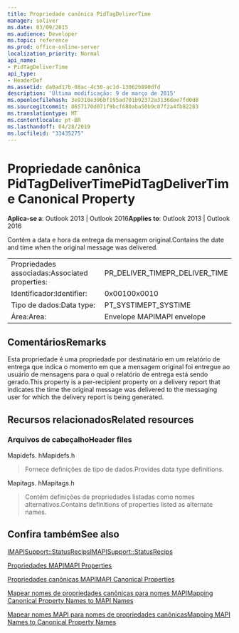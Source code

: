 ```yaml
---
title: Propriedade canônica PidTagDeliverTime
manager: soliver
ms.date: 03/09/2015
ms.audience: Developer
ms.topic: reference
ms.prod: office-online-server
localization_priority: Normal
api_name:
- PidTagDeliverTime
api_type:
- HeaderDef
ms.assetid: da0ad17b-08ac-4c50-ac1d-13062b890dfd
description: 'Última modificação: 9 de março de 2015'
ms.openlocfilehash: 3e9318e396bf195ad701b92372a3136dee7fd0d8
ms.sourcegitcommit: 8657170d071f9bcf680aba50b9c07f2a4fb82283
ms.translationtype: MT
ms.contentlocale: pt-BR
ms.lasthandoff: 04/28/2019
ms.locfileid: "33435275"
---
```

# <a name="pidtagdelivertime-canonical-property"></a><span data-ttu-id="49492-103">Propriedade canônica PidTagDeliverTime</span><span class="sxs-lookup"><span data-stu-id="49492-103">PidTagDeliverTime Canonical Property</span></span>

  
  
<span data-ttu-id="49492-104">**Aplica-se a**: Outlook 2013 | Outlook 2016</span><span class="sxs-lookup"><span data-stu-id="49492-104">**Applies to**: Outlook 2013 | Outlook 2016</span></span> 
  
<span data-ttu-id="49492-105">Contém a data e hora da entrega da mensagem original.</span><span class="sxs-lookup"><span data-stu-id="49492-105">Contains the date and time when the original message was delivered.</span></span> 
  
|||
|:-----|:-----|
|<span data-ttu-id="49492-106">Propriedades associadas:</span><span class="sxs-lookup"><span data-stu-id="49492-106">Associated properties:</span></span>  <br/> |<span data-ttu-id="49492-107">PR_DELIVER_TIME</span><span class="sxs-lookup"><span data-stu-id="49492-107">PR_DELIVER_TIME</span></span>  <br/> |
|<span data-ttu-id="49492-108">Identificador:</span><span class="sxs-lookup"><span data-stu-id="49492-108">Identifier:</span></span>  <br/> |<span data-ttu-id="49492-109">0x0010</span><span class="sxs-lookup"><span data-stu-id="49492-109">0x0010</span></span>  <br/> |
|<span data-ttu-id="49492-110">Tipo de dados:</span><span class="sxs-lookup"><span data-stu-id="49492-110">Data type:</span></span>  <br/> |<span data-ttu-id="49492-111">PT_SYSTIME</span><span class="sxs-lookup"><span data-stu-id="49492-111">PT_SYSTIME</span></span>  <br/> |
|<span data-ttu-id="49492-112">Área:</span><span class="sxs-lookup"><span data-stu-id="49492-112">Area:</span></span>  <br/> |<span data-ttu-id="49492-113">Envelope MAPI</span><span class="sxs-lookup"><span data-stu-id="49492-113">MAPI envelope</span></span>  <br/> |
   
## <a name="remarks"></a><span data-ttu-id="49492-114">Comentários</span><span class="sxs-lookup"><span data-stu-id="49492-114">Remarks</span></span>

<span data-ttu-id="49492-115">Esta propriedade é uma propriedade por destinatário em um relatório de entrega que indica o momento em que a mensagem original foi entregue ao usuário de mensagens para o qual o relatório de entrega está sendo gerado.</span><span class="sxs-lookup"><span data-stu-id="49492-115">This property is a per-recipient property on a delivery report that indicates the time the original message was delivered to the messaging user for which the delivery report is being generated.</span></span>
  
## <a name="related-resources"></a><span data-ttu-id="49492-116">Recursos relacionados</span><span class="sxs-lookup"><span data-stu-id="49492-116">Related resources</span></span>

### <a name="header-files"></a><span data-ttu-id="49492-117">Arquivos de cabeçalho</span><span class="sxs-lookup"><span data-stu-id="49492-117">Header files</span></span>

<span data-ttu-id="49492-118">Mapidefs. h</span><span class="sxs-lookup"><span data-stu-id="49492-118">Mapidefs.h</span></span>
  
> <span data-ttu-id="49492-119">Fornece definições de tipo de dados.</span><span class="sxs-lookup"><span data-stu-id="49492-119">Provides data type definitions.</span></span>
    
<span data-ttu-id="49492-120">Mapitags. h</span><span class="sxs-lookup"><span data-stu-id="49492-120">Mapitags.h</span></span>
  
> <span data-ttu-id="49492-121">Contém definições de propriedades listadas como nomes alternativos.</span><span class="sxs-lookup"><span data-stu-id="49492-121">Contains definitions of properties listed as alternate names.</span></span>
    
## <a name="see-also"></a><span data-ttu-id="49492-122">Confira também</span><span class="sxs-lookup"><span data-stu-id="49492-122">See also</span></span>



[<span data-ttu-id="49492-123">IMAPISupport::StatusRecips</span><span class="sxs-lookup"><span data-stu-id="49492-123">IMAPISupport::StatusRecips</span></span>](imapisupport-statusrecips.md)


[<span data-ttu-id="49492-124">Propriedades MAPI</span><span class="sxs-lookup"><span data-stu-id="49492-124">MAPI Properties</span></span>](mapi-properties.md)
  
[<span data-ttu-id="49492-125">Propriedades canônicas MAPI</span><span class="sxs-lookup"><span data-stu-id="49492-125">MAPI Canonical Properties</span></span>](mapi-canonical-properties.md)
  
[<span data-ttu-id="49492-126">Mapear nomes de propriedades canônicas para nomes MAPI</span><span class="sxs-lookup"><span data-stu-id="49492-126">Mapping Canonical Property Names to MAPI Names</span></span>](mapping-canonical-property-names-to-mapi-names.md)
  
[<span data-ttu-id="49492-127">Mapear nomes MAPI para nomes de propriedades canônicas</span><span class="sxs-lookup"><span data-stu-id="49492-127">Mapping MAPI Names to Canonical Property Names</span></span>](mapping-mapi-names-to-canonical-property-names.md)

